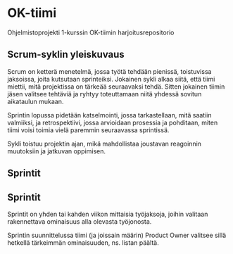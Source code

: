 # OK-tiimi
Ohjelmistoprojekti 1-kurssin OK-tiimin harjoitusrepositorio

## Scrum-syklin yleiskuvaus

Scrum on ketterä menetelmä, jossa työtä tehdään pienissä, toistuvissa jaksoissa, joita kutsutaan sprinteiksi. Jokainen sykli alkaa siitä, että tiimi miettii, mitä projektissa on tärkeää seuraavaksi tehdä. Sitten jokainen tiimin jäsen valitsee tehtäviä ja ryhtyy toteuttamaan niitä yhdessä sovitun aikataulun mukaan.

Sprintin lopussa pidetään katselmointi, jossa tarkastellaan, mitä saatiin valmiiksi, ja retrospektiivi, jossa arvioidaan prosessia ja pohditaan, miten tiimi voisi toimia vielä paremmin seuraavassa sprintissä.

Sykli toistuu projektin ajan, mikä mahdollistaa joustavan reagoinnin muutoksiin ja jatkuvan oppimisen.


## Sprintit

## Sprintit
Sprintit on yhden tai kahden viikon mittaisia työjaksoja, joihin valitaan rakennettava ominaisuus alla olevasta työjonosta.

Sprintin suunnittelussa tiimi (ja joissain määrin) Product Owner valitsee sillä hetkellä tärkeimmän ominaisuuden, ns. listan päältä.
